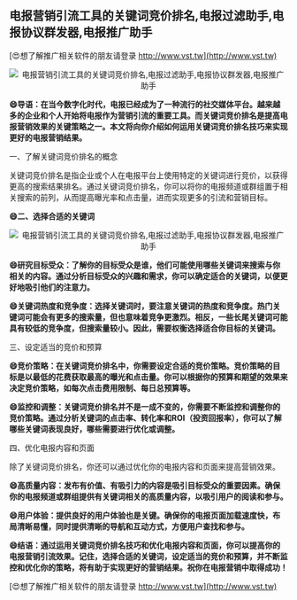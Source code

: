 ## **电报营销引流工具的关键词竞价排名,电报过滤助手,电报协议群发器,电报推广助手**

[😍想了解推广相关软件的朋友请登录 http://www.vst.tw](http://www.vst.tw)

 <center><img src="https://vst.tw/MP4/tuiguang/png/7.png" alt="电报营销引流工具的关键词竞价排名,电报过滤助手,电报协议群发器,电报推广助手"></center>

**😄导语：在当今数字化时代，电报已经成为了一种流行的社交媒体平台。越来越多的企业和个人开始将电报作为营销引流的重要工具。而关键词竞价排名是提高电报营销效果的关键策略之一。本文将向你介绍如何运用关键词竞价排名技巧来实现更好的电报营销结果。**

一、了解关键词竞价排名的概念

关键词竞价排名是指企业或个人在电报平台上使用特定的关键词进行竞价，以获得更高的搜索结果排名。通过关键词竞价排名，你可以将你的电报频道或群组置于相关搜索的前列，从而提高曝光率和点击量，进而实现更多的引流和营销目标。

**😄二、选择合适的关键词**

 <center><img src="https://vst.tw/MP4/tuiguang/png/1.png" alt="电报营销引流工具的关键词竞价排名,电报过滤助手,电报协议群发器,电报推广助手"></center>

**😄研究目标受众：了解你的目标受众是谁，他们可能使用哪些关键词来搜索与你相关的内容。通过分析目标受众的兴趣和需求，你可以确定适合的关键词，以便更好地吸引他们的注意力。**

**😄关键词热度和竞争度：选择关键词时，要注意关键词的热度和竞争度。热门关键词可能会有更多的搜索量，但也意味着竞争更激烈。相反，一些长尾关键词可能具有较低的竞争度，但搜索量较小。因此，需要权衡选择适合你目标的关键词。**

三、设定适当的竞价和预算

**😄竞价策略：在关键词竞价排名中，你需要设定合适的竞价策略。竞价策略的目标是以最低的花费获取最高的曝光和点击量。你可以根据你的预算和期望的效果来决定竞价策略，如每次点击费用限制、每日总预算等。**

**😄监控和调整：关键词竞价排名并不是一成不变的，你需要不断监控和调整你的竞价策略。通过分析关键词的点击率、转化率和ROI（投资回报率），你可以了解哪些关键词表现良好，哪些需要进行优化或调整。**

四、优化电报内容和页面

除了关键词竞价排名，你还可以通过优化你的电报内容和页面来提高营销效果。

**😄高质量内容：发布有价值、有吸引力的内容是吸引目标受众的重要因素。确保你的电报频道或群组提供有关键词相关的高质量内容，以吸引用户的阅读和参与。**

**😄用户体验：提供良好的用户体验也是关键。确保你的电报页面加载速度快，布局清晰易懂，同时提供清晰的导航和互动方式，方便用户查找和参与。**

**😄结语：通过运用关键词竞价排名技巧和优化电报内容和页面，你可以提高你的电报营销引流效果。记住，选择合适的关键词，设定适当的竞价和预算，并不断监控和优化你的策略，将有助于实现更好的营销结果。祝你在电报营销中取得成功！**

[😍想了解推广相关软件的朋友请登录 http://www.vst.tw](http://www.vst.tw)



